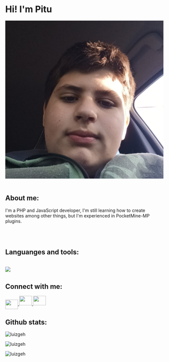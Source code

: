 <p align = 'center'>
   <h1>Hi! I'm Pitu</h1>
   <img src="./myprofile.jpg" height="500" width="500">
   <br></br>
   <h2>About me: </h2>
   <p>I'm a PHP and JavaScript developer, I'm still learning how to create websites among other things, but I'm experienced in  PocketMine-MP plugins.</p>
   <br></br>
   <h2>Languanges and tools: <h2>
   <img src = 'https://skillicons.dev/icons?i=php,js,npm,git'>
   <h2>Connect with me:</h2>
   <p>
      <a href="https://twitter.com/luizgeh" target="blank">
         <img align="center" src="https://skillicons.dev/icons?i=x" height="30" width="40" />
      </a>
      <a href="https://youtube.com/@luizgeh" target="blank">
        <img src="https://skillicons.dev/icons?i=youtube" height="30" width="40" />
      </a>
      <a href="https://instagram.com/luizgeh_" target="blank">
        <img src="https://skillicons.dev/icons?i=instagram" height="30" width="40" />
      </a>
   </p>
   <h2>Github stats:</h2>
   <p'>
      <img src="https://github-readme-stats.vercel.app/api/top-langs?username=luizgeh&show_icons=true&locale=en&layout=compact" alt="luizgeh"/></p>
      <img src="https://github-readme-stats.vercel.app/api?username=luizgeh&show_icons=true&locale=en" alt="luizgeh"/></p>
      <img src="https://github-readme-streak-stats.herokuapp.com/?user=luizgeh" alt="luizgeh"/>
   </p>
</p>

